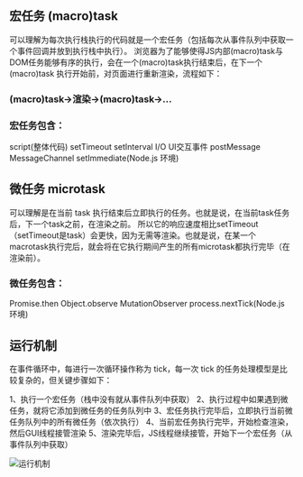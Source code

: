 ## 宏任务 (macro)task
可以理解为每次执行栈执行的代码就是一个宏任务（包括每次从事件队列中获取一个事件回调并放到执行栈中执行）。
浏览器为了能够使得JS内部(macro)task与DOM任务能够有序的执行，会在一个(macro)task执行结束后，在下一个(macro)task 执行开始前，对页面进行重新渲染，流程如下：

### (macro)task->渲染->(macro)task->...

### 宏任务包含：
script(整体代码)
setTimeout
setInterval
I/O
UI交互事件
postMessage
MessageChannel
setImmediate(Node.js 环境)


## 微任务 microtask
可以理解是在当前 task 执行结束后立即执行的任务。也就是说，在当前task任务后，下一个task之前，在渲染之前。
所以它的响应速度相比setTimeout（setTimeout是task）会更快，因为无需等渲染。也就是说，在某一个macrotask执行完后，就会将在它执行期间产生的所有microtask都执行完毕（在渲染前）。

### 微任务包含：
Promise.then
Object.observe
MutationObserver
process.nextTick(Node.js 环境)

## 运行机制
在事件循环中，每进行一次循环操作称为 tick，每一次 tick 的任务处理模型是比较复杂的，但关键步骤如下：

1、执行一个宏任务（栈中没有就从事件队列中获取）
2、执行过程中如果遇到微任务，就将它添加到微任务的任务队列中
3、宏任务执行完毕后，立即执行当前微任务队列中的所有微任务（依次执行）
4、当前宏任务执行完毕，开始检查渲染，然后GUI线程接管渲染
5、渲染完毕后，JS线程继续接管，开始下一个宏任务（从事件队列中获取）

![运行机制](https://pic2.zhimg.com/80/v2-e6dd78c74cb671dd9408c2273308a265_720w.jpg)